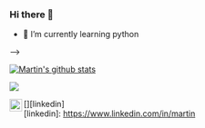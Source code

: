 ### Hi there 👋

- 🌱 I’m currently learning python 

-->

[![Martin's github stats](https://github-readme-stats.vercel.app/api?username=Martin00088&show_icons=true&theme=nord&hide=["contribs","issues"])](https://github.com/Martin00088)

[![](https://img.shields.io/badge/Gmail-Martinpro.099@gmail.com-red)](https://mail.google.com/mail/u/0/?tab=km#inbox)

[<img align="left" alt="Martin | LinkedIn" width="22px" src="https://cdn.jsdelivr.net/npm/simple-icons@v3/icons/linkedin.svg" />][linkedin]
<br/>
[linkedin]: https://www.linkedin.com/in/martin
